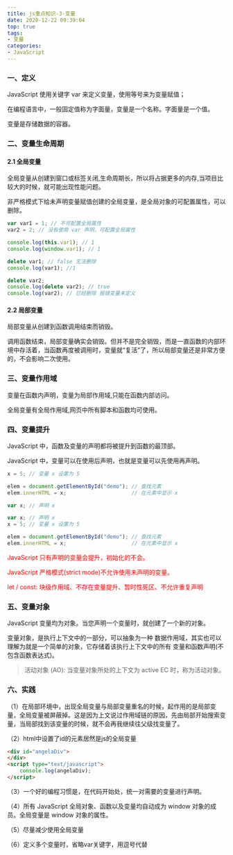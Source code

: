 ```yaml
---
title: js重点知识-3-变量
date: 2020-12-22 09:39:04
top: true
tags:
- 变量
categories:
- JavaScript
---
```


### 一、定义
<!--more-->
JavaScript 使用关键字 var 来定义变量，使用等号来为变量赋值；

在编程语言中，一般固定值称为字面量，变量是一个名称。字面量是一个值。

变量是存储数据的容器。

### 二、变量生命周期

#### 2.1 全局变量

全局变量从创建到窗口或标签关闭,生命周期长，所以将占据更多的内存,当项目比较大的时候，就可能出现性能问题。

非严格模式下给未声明变量赋值创建的全局变量，是全局对象的可配置属性，可以删除。

```js
var var1 = 1; // 不可配置全局属性
var2 = 2; // 没有使用 var 声明，可配置全局属性

console.log(this.var1); // 1
console.log(window.var1); // 1

delete var1; // false 无法删除
console.log(var1); //1

delete var2; 
console.log(delete var2); // true
console.log(var2); // 已经删除 报错变量未定义
```

#### 2.2 局部变量

局部变量从创建到函数调用结束而销毁。

调用函数结束，局部变量确实会销毁。但并不是完全销毁，而是一直函数的内部环境中存活着，当函数再度被调用时，变量就“复活”了，所以局部变量还是非常方便的，不会影响二次使用。

### 三、变量作用域

变量在函数内声明，变量为局部作用域,只能在函数内部访问。 

全局变量有全局作用域,网页中所有脚本和函数均可使用。

### 四、变量提升

JavaScript 中，函数及变量的声明都将被提升到函数的最顶部。

JavaScript 中，变量可以在使用后声明，也就是变量可以先使用再声明。

```js
x = 5; // 变量 x 设置为 5

elem = document.getElementById("demo"); // 查找元素 
elem.innerHTML = x;                     // 在元素中显示 x

var x; // 声明 x
```

```js
var x; // 声明 x
x = 5; // 变量 x 设置为 5

elem = document.getElementById("demo"); // 查找元素 
elem.innerHTML = x;                     // 在元素中显示 x
```

<span style="color:red">JavaScript 只有声明的变量会提升，初始化的不会。</span>

<span style="color:red">JavaScript 严格模式(strict mode)不允许使用未声明的变量。</span>

<span style="color:red">let / const: 块级作用域、不存在变量提升、暂时性死区、不允许重复声明</span>

### 五、变量对象

JavaScript 变量均为对象。当您声明一个变量时，就创建了一个新的对象。

变量对象，是执行上下文中的一部分，可以抽象为一种 数据作用域，其实也可以理解为就是一个简单的对象，它存储着该执行上下文中的所有 变量和函数声明(不包含函数表达式)。

> 活动对象 (AO): 当变量对象所处的上下文为 active EC 时，称为活动对象。

### 六、实践

（1）在局部环境中，出现全局变量与局部变量重名的时候，起作用的是局部变量，全局变量被屏蔽掉。这是因为上文说过作用域链的原因，先由局部开始搜索变量，当局部找到该变量的时候，就不会再我继续往父级找变量了。

（2）html中设置了id的元素居然是js的全局变量

```html
<div id="angelaDiv">
</div>
<script type="text/javascript">
    console.log(angelaDiv);
</script>
```

（3）一个好的编程习惯是，在代码开始处，统一对需要的变量进行声明。

（4）所有 JavaScript 全局对象、函数以及变量均自动成为 window 对象的成员。全局变量是 window 对象的属性。

（5）尽量减少使用全局变量

（6）定义多个变量时，省略var关键字，用逗号代替

